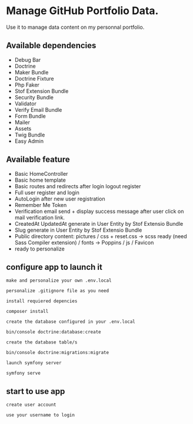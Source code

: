 # Manage GitHub Portfolio Data.

Use it to manage data content on my personnal portfolio.

## Available dependencies

- Debug Bar
- Doctrine
- Maker Bundle
- Doctrine Fixture
- Php Faker
- Stof Extension Bundle
- Security Bundle
- Validator
- Verify Email Bundle
- Form Bundle
- Mailer
- Assets
- Twig Bundle
- Easy Admin

## Available feature

- Basic HomeController
- Basic home template
- Basic routes and redirects after login logout register
- Full user register and login
- AutoLogin after new user registration
- Remember Me Token
- Verification email send + display success message after user click on mail verification link.
- CreatedAt UpdatedAt generate in User Entity by Stof Extensio Bundle
- Slug generate in User Entity by Stof Extensio Bundle
- Public directory content: pictures / css + reset.css -> scss ready (need Sass Compiler extension) / fonts -> Poppins / js / Favicon
- ready to personalize

## configure app to launch it

`make and personalize your own .env.local`

`personalize .gitignore file as you need`

`install requiered depencies`

```shell
composer install
```

`create the database configured in your .env.local`

```shell
bin/console doctrine:database:create
```
`create the database table/s`

```shell
bin/console doctrine:migrations:migrate 
```

`launch symfony server`

```shell
symfony serve
```

## start to use app

`create user account`

`use your username to login`

